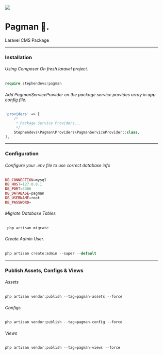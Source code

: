 [![](https://raw.githubusercontent.com/stephendevs/stephendevs/main/media/pagman/banner.png)](ttps://www.linkedin.com/in/stephendev)

# Pagman 👋.

Laravel CMS Package

---


### Installation
###### Using Composer On fresh laravel project.

```php
require stephendevs/pagman
```
###### Add PagmanServiceProvider on the package service provides array in app config file.

```php
'providers' => [
    /*
     * Package Service Providers...
     */
    Stephendevs\Pagman\Providers\PagmanServiceProvider::class,
],
```
<hr />

### Configuration

###### Configure your .env file to use correct database info

```php
DB_CONNECTION=mysql
DB_HOST=127.0.0.1
DB_PORT=3306
DB_DATABASE=pagman
DB_USERNAME=root
DB_PASSWORD=
```


###### Migrate Database Tables

```php
 php artisan migrate
```

###### Create Admin User.

```php
php artisan create:admin --super --default
```

---

### Publish Assets, Configs & Views

###### Assets
```php
php artisan vendor:publish --tag=pagman-assets --force
```
###### Configs

```php
php artisan vendor:publish --tag=pagman-config --force
```

###### Views
```php
php artisan vendor:publish --tag=pagman-views --force
```